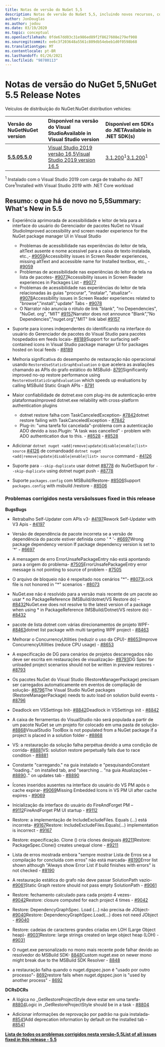 ```yaml
---
title: Notas de versão do NuGet 5,5
description: Notas de versão do NuGet 5,5, incluindo novos recursos, correções de bugs e DCRs.
author: JonDouglas
ms.author: jodou
ms.date: 03/19/2020
ms.topic: conceptual
ms.openlocfilehash: 0fde67dd03c31e986ed89f2f8627608e279ef908
ms.sourcegitcommit: ee6c3f203648a5561c809db54ebeb1d0f0598b68
ms.translationtype: MT
ms.contentlocale: pt-BR
ms.lasthandoff: 01/26/2021
ms.locfileid: "98780113"
---
```

# <a name="nuget-55-release-notes"></a><span data-ttu-id="027fd-103">Notas de versão do NuGet 5,5</span><span class="sxs-lookup"><span data-stu-id="027fd-103">NuGet 5.5 Release Notes</span></span>

<span data-ttu-id="027fd-104">Veículos de distribuição do NuGet:</span><span class="sxs-lookup"><span data-stu-id="027fd-104">NuGet distribution vehicles:</span></span>

| <span data-ttu-id="027fd-105">Versão do NuGet</span><span class="sxs-lookup"><span data-stu-id="027fd-105">NuGet version</span></span> | <span data-ttu-id="027fd-106">Disponível na versão do Visual Studio</span><span class="sxs-lookup"><span data-stu-id="027fd-106">Available in Visual Studio version</span></span>| <span data-ttu-id="027fd-107">Disponível em SDKs do .NET</span><span class="sxs-lookup"><span data-stu-id="027fd-107">Available in .NET SDK(s)</span></span>|
|:---|:---|:---|
| [<span data-ttu-id="027fd-108">**5.5.0**</span><span class="sxs-lookup"><span data-stu-id="027fd-108">**5.5.0**</span></span>](https://nuget.org/downloads) | [<span data-ttu-id="027fd-109">Visual Studio 2019 versão 16,5</span><span class="sxs-lookup"><span data-stu-id="027fd-109">Visual Studio 2019 version 16.5</span></span>](https://visualstudio.microsoft.com/downloads/) | <span data-ttu-id="027fd-110">[3.1.200](https://dotnet.microsoft.com/download/dotnet-core/3.1)<sup>1</sup></span><span class="sxs-lookup"><span data-stu-id="027fd-110">[3.1.200](https://dotnet.microsoft.com/download/dotnet-core/3.1)<sup>1</sup></span></span> |

<span data-ttu-id="027fd-111"><sup>1</sup> Instalado com o Visual Studio 2019 com carga de trabalho do .NET Core</span><span class="sxs-lookup"><span data-stu-id="027fd-111"><sup>1</sup>Installed with Visual Studio 2019 with .NET Core workload</span></span>

## <a name="summary-whats-new-in-55"></a><span data-ttu-id="027fd-112">Resumo: o que há de novo no 5,5</span><span class="sxs-lookup"><span data-stu-id="027fd-112">Summary: What's New in 5.5</span></span>

* <span data-ttu-id="027fd-113">Experiência aprimorada de acessibilidade e leitor de tela para a interface do usuário do Gerenciador de pacotes NuGet no Visual Studio</span><span class="sxs-lookup"><span data-stu-id="027fd-113">Improved accessibility and screen reader experience for the NuGet package manager UI in Visual Studio</span></span>
    * <span data-ttu-id="027fd-114">Problemas de acessibilidade nas experiências do leitor de tela, altText ausente e nome acessível para a caixa de texto instalada, etc.,- [#9059](https://github.com/NuGet/Home/issues/9059)</span><span class="sxs-lookup"><span data-stu-id="027fd-114">Accessibility issues in Screen Reader experiences, missing altText and accessible name for Installed textbox, etc., - [#9059](https://github.com/NuGet/Home/issues/9059)</span></span>
    * <span data-ttu-id="027fd-115">Problemas de acessibilidade nas experiências do leitor de tela na lista de pacotes- [#9077](https://github.com/NuGet/Home/issues/9077)</span><span class="sxs-lookup"><span data-stu-id="027fd-115">Accessibility issues in Screen Reader experiences in Packages List - [#9077](https://github.com/NuGet/Home/issues/9077)</span></span>
    * <span data-ttu-id="027fd-116">Problemas de acessibilidade nas experiências do leitor de tela relacionadas às guias "procurar", "instalar", "atualizar"- [#9078](https://github.com/NuGet/Home/issues/9078)</span><span class="sxs-lookup"><span data-stu-id="027fd-116">Accessibility issues in Screen Reader experiences related to "browse","install","update" Tabs - [#9078](https://github.com/NuGet/Home/issues/9078)</span></span>
    * <span data-ttu-id="027fd-117">O Narrator não anuncia o rótulo de link "blank", "no Dependencies", "NuGet. org", "MIT" [#9157](https://github.com/NuGet/Home/issues/9157)</span><span class="sxs-lookup"><span data-stu-id="027fd-117">Narrator does not announce "Blank","No Dependencies","nuget.org","MIT" link label [#9157](https://github.com/NuGet/Home/issues/9157)</span></span>

* <span data-ttu-id="027fd-118">Suporte para ícones independentes do identificando na interface do usuário do Gerenciador de pacotes do Visual Studio para pacotes hospedados em feeds locais- [#8189](https://github.com/NuGet/Home/issues/8189)</span><span class="sxs-lookup"><span data-stu-id="027fd-118">Support for surfacing self-contained icons in Visual Studio package manager UI for packages hosted on local feeds - [#8189](https://github.com/NuGet/Home/issues/8189)</span></span>

* <span data-ttu-id="027fd-119">Melhoria significativa do desempenho de restauração não operacional usando `RestoreUseStaticGraphEvaluation` o que acelera as avaliações chamando as APIs do grafo estático do MSBuild- [8791](https://github.com/NuGet/Home/issues/8791)</span><span class="sxs-lookup"><span data-stu-id="027fd-119">Significantly improved no-op restore performance using `RestoreUseStaticGraphEvaluation` which speeds up evaluations by calling MSBuild Static Graph APIs - [8791](https://github.com/NuGet/Home/issues/8791)</span></span>

* <span data-ttu-id="027fd-120">Maior confiabilidade de dotnet.exe com plug-ins de autenticação entre plataformas</span><span class="sxs-lookup"><span data-stu-id="027fd-120">Improved dotnet.exe reliability with cross-platform authentication plugins</span></span>
    * <span data-ttu-id="027fd-121">dotnet restore falha com TaskCanceledException- [#7842](https://github.com/NuGet/Home/issues/7842)</span><span class="sxs-lookup"><span data-stu-id="027fd-121">dotnet restore failing with TaskCanceledException - [#7842](https://github.com/NuGet/Home/issues/7842)</span></span>
    * <span data-ttu-id="027fd-122">Plug-in: "uma tarefa foi cancelada"-problema com a autenticação ADO devido a isso.</span><span class="sxs-lookup"><span data-stu-id="027fd-122">Plugin:  "A task was cancelled" - problem with ADO authentication due to this.</span></span><span data-ttu-id="027fd-123"> - [#8528](https://github.com/NuGet/Home/issues/8528)</span><span class="sxs-lookup"><span data-stu-id="027fd-123"> - [#8528](https://github.com/NuGet/Home/issues/8528)</span></span>

* <span data-ttu-id="027fd-124">Adicionar `dotnet nuget <add|remove|update|disable|enable|list> source` [#4126](https://github.com/NuGet/Home/issues/4126) de comando</span><span class="sxs-lookup"><span data-stu-id="027fd-124">add `dotnet nuget <add|remove|update|disable|enable|list> source` command - [#4126](https://github.com/NuGet/Home/issues/4126)</span></span>

* <span data-ttu-id="027fd-125">Suporte para `--skip-duplicate` usar dotnet [#8778](https://github.com/NuGet/Home/issues/8778) do NuGet</span><span class="sxs-lookup"><span data-stu-id="027fd-125">Suport for `--skip-duplicate`  using dotnet nuget push - [#8778](https://github.com/NuGet/Home/issues/8778)</span></span>

* <span data-ttu-id="027fd-126">Suporte `packages.config` com MSBuild/Restore- [#8506](https://github.com/NuGet/Home/issues/8506)</span><span class="sxs-lookup"><span data-stu-id="027fd-126">Support `packages.config` with msbuild /restore - [#8506](https://github.com/NuGet/Home/issues/8506)</span></span>

### <a name="issues-fixed-in-this-release"></a><span data-ttu-id="027fd-127">Problemas corrigidos nesta versão</span><span class="sxs-lookup"><span data-stu-id="027fd-127">Issues fixed in this release</span></span>

<span data-ttu-id="027fd-128">**Bugs**</span><span class="sxs-lookup"><span data-stu-id="027fd-128">**Bugs**</span></span>

* <span data-ttu-id="027fd-129">Retrabalho Self-Updater com APIs v3- [#4197](https://github.com/NuGet/Home/issues/4197)</span><span class="sxs-lookup"><span data-stu-id="027fd-129">Rework Self-Updater with V3 Apis - [#4197](https://github.com/NuGet/Home/issues/4197)</span></span>

* <span data-ttu-id="027fd-130">Versão de dependência de pacote incorreta se a versão de dependência do pacote estiver definida como ' \* '- [#6697](https://github.com/NuGet/Home/issues/6697)</span><span class="sxs-lookup"><span data-stu-id="027fd-130">Wrong package dependency version If package dependency version is set to '\*' - [#6697](https://github.com/NuGet/Home/issues/6697)</span></span>

* <span data-ttu-id="027fd-131">A mensagem de erro ErrorUnsafePackageEntry não está apontando para a origem do problema- [#7505](https://github.com/NuGet/Home/issues/7505)</span><span class="sxs-lookup"><span data-stu-id="027fd-131">ErrorUnsafePackageEntry error message is not pointing to source of problem - [#7505](https://github.com/NuGet/Home/issues/7505)</span></span>

* <span data-ttu-id="027fd-132">O arquivo de bloqueio não é respeitado nos cenários "\*"- [#8073](https://github.com/NuGet/Home/issues/8073)</span><span class="sxs-lookup"><span data-stu-id="027fd-132">Lock file is not honored in "\*" scenarios  - [#8073](https://github.com/NuGet/Home/issues/8073)</span></span>

* <span data-ttu-id="027fd-133">NuGet.exe não é resolvido para a versão mais recente de um pacote ao usar \* no PackageReference (MSBuild/dotnet/VS Restore do) – [#8432](https://github.com/NuGet/Home/issues/8432)</span><span class="sxs-lookup"><span data-stu-id="027fd-133">NuGet.exe does not resolve to the latest version of a package when using \* in PackageReference (MSBuild/Dotnet/VS restore do) - [#8432](https://github.com/NuGet/Home/issues/8432)</span></span>

* <span data-ttu-id="027fd-134">pacote de lista dotnet com várias direcionamentos de projeto WPF- [#8463](https://github.com/NuGet/Home/issues/8463)</span><span class="sxs-lookup"><span data-stu-id="027fd-134">dotnet list package with multi targeting WPF project - [#8463](https://github.com/NuGet/Home/issues/8463)</span></span>

* <span data-ttu-id="027fd-135">Melhorar o ConcurrencyUtilities (reduzir o uso da CPU)- [#8653](https://github.com/NuGet/Home/issues/8653)</span><span class="sxs-lookup"><span data-stu-id="027fd-135">Improve ConcurrencyUtilities (reduce CPU usage) - [#8653](https://github.com/NuGet/Home/issues/8653)</span></span>

* <span data-ttu-id="027fd-136">A especificação de DG para cenários de projetos descarregados não deve ser escrita em restaurações de visualização- [#8793](https://github.com/NuGet/Home/issues/8793)</span><span class="sxs-lookup"><span data-stu-id="027fd-136">DG Spec for unloaded project scenarios should not be written in preview restores - [#8793](https://github.com/NuGet/Home/issues/8793)</span></span>

* <span data-ttu-id="027fd-137">Os pacotes NuGet do Visual Studio (RestoreManagerPackage) precisam ser carregados automaticamente em eventos de compilação de solução- [#8796](https://github.com/NuGet/Home/issues/8796)</span><span class="sxs-lookup"><span data-stu-id="027fd-137">The Visual Studio NuGet packages (RestoreManagerPackage) needs to auto load on solution build events - [#8796](https://github.com/NuGet/Home/issues/8796)</span></span>

* <span data-ttu-id="027fd-138">Deadlock em VSSettings Init- [#8842](https://github.com/NuGet/Home/issues/8842)</span><span class="sxs-lookup"><span data-stu-id="027fd-138">Deadlock in VSSettings init - [#8842](https://github.com/NuGet/Home/issues/8842)</span></span>

* <span data-ttu-id="027fd-139">A caixa de ferramentas do VisualStudio não será populada a partir de um pacote NuGet se um projeto for colocado em uma pasta de solução- [#8868](https://github.com/NuGet/Home/issues/8868)</span><span class="sxs-lookup"><span data-stu-id="027fd-139">VisualStudio ToolBox is not populated from a NuGet package if a project is placed in a solution folder - [#8868](https://github.com/NuGet/Home/issues/8868)</span></span>

* <span data-ttu-id="027fd-140">VS: a restauração da solução falha perpétua devido a uma condição de corrida- [#8881](https://github.com/NuGet/Home/issues/8881)</span><span class="sxs-lookup"><span data-stu-id="027fd-140">VS:  solution restore perpetually fails due to race condition - [#8881](https://github.com/NuGet/Home/issues/8881)</span></span>

* <span data-ttu-id="027fd-141">Constante "carregando." na guia instalado e "pesquisando</span><span class="sxs-lookup"><span data-stu-id="027fd-141">Constant "loading.." on installed tab, and "searching</span></span> <term><span data-ttu-id="027fd-142">.. "na guia Atualizações – [#8890](https://github.com/NuGet/Home/issues/8890)</span><span class="sxs-lookup"><span data-stu-id="027fd-142">.." on updates tab - [#8890](https://github.com/NuGet/Home/issues/8890)</span></span>

* <span data-ttu-id="027fd-143">Ícones inseridos ausentes na interface do usuário do VS PM após o cache expirar- [#9069](https://github.com/NuGet/Home/issues/9069)</span><span class="sxs-lookup"><span data-stu-id="027fd-143">Missing Embedded Icons in VS PM UI after cache expires - [#9069](https://github.com/NuGet/Home/issues/9069)</span></span>

* <span data-ttu-id="027fd-144">Inicialização da interface do usuário do FireAndForget PM – [#9112](https://github.com/NuGet/Home/issues/9112)</span><span class="sxs-lookup"><span data-stu-id="027fd-144">FireAndForget PM UI startup - [#9112](https://github.com/NuGet/Home/issues/9112)</span></span>

* <span data-ttu-id="027fd-145">Restore: a implementação de IncludeExcludeFiles. Equals (...) está incorreta- [#9167](https://github.com/NuGet/Home/issues/9167)</span><span class="sxs-lookup"><span data-stu-id="027fd-145">Restore: IncludeExcludeFiles.Equals(...) implementation is incorrect - [#9167](https://github.com/NuGet/Home/issues/9167)</span></span>

* <span data-ttu-id="027fd-146">Restore: especificação. Clone () cria clones desiguais [#9211](https://github.com/NuGet/Home/issues/9211)</span><span class="sxs-lookup"><span data-stu-id="027fd-146">Restore: PackageSpec.Clone() creates unequal clone - [#9211](https://github.com/NuGet/Home/issues/9211)</span></span>

* <span data-ttu-id="027fd-147">Lista de erros mostrada embora "sempre mostrar Lista de Erros se a compilação for concluída com erros" não está marcada- [#8190](https://github.com/NuGet/Home/issues/8190)</span><span class="sxs-lookup"><span data-stu-id="027fd-147">Error list shown although "Always show Error List if build finishes with errors" is not checked - [#8190](https://github.com/NuGet/Home/issues/8190)</span></span>

* <span data-ttu-id="027fd-148">A restauração estática do grafo não deve passar SolutionPath vazio- [#9061](https://github.com/NuGet/Home/issues/9061)</span><span class="sxs-lookup"><span data-stu-id="027fd-148">Static Graph restore should not pass empty SolutionPath - [#9061](https://github.com/NuGet/Home/issues/9061)</span></span>

* <span data-ttu-id="027fd-149">Restore: fechamento calculado para cada projeto 4 vezes- [#9042](https://github.com/NuGet/Home/issues/9042)</span><span class="sxs-lookup"><span data-stu-id="027fd-149">Restore: closure computed for each project 4 times - [#9042](https://github.com/NuGet/Home/issues/9042)</span></span>

* <span data-ttu-id="027fd-150">Restore: DependencyGraphSpec. Load (...) não precisa de JObject- [#9040](https://github.com/NuGet/Home/issues/9040)</span><span class="sxs-lookup"><span data-stu-id="027fd-150">Restore: DependencyGraphSpec.Load(...) does not need JObject - [#9040](https://github.com/NuGet/Home/issues/9040)</span></span>

* <span data-ttu-id="027fd-151">Restore: cadeias de caracteres grandes criadas em LOH (Large Object heap)- [#9031](https://github.com/NuGet/Home/issues/9031)</span><span class="sxs-lookup"><span data-stu-id="027fd-151">Restore: large strings created on large object heap (LOH) - [#9031](https://github.com/NuGet/Home/issues/9031)</span></span>

* <span data-ttu-id="027fd-152">O nuget.exe personalizado no mono mais recente pode falhar devido ao resolvedor do MSBuild SDK- [8848](https://github.com/NuGet/Home/issues/8848)</span><span class="sxs-lookup"><span data-stu-id="027fd-152">Custom nuget.exe on newer mono might break due to the MSBuild SDK Resolver - [8848](https://github.com/NuGet/Home/issues/8848)</span></span>

* <span data-ttu-id="027fd-153">a restauração falha quando o nuget.dgspec.json é "usado por outro processo"- [8692](https://github.com/NuGet/Home/issues/8692)</span><span class="sxs-lookup"><span data-stu-id="027fd-153">restore fails when nuget.dgspec.json is "used by another process" - [8692](https://github.com/NuGet/Home/issues/8692)</span></span>

<span data-ttu-id="027fd-154">**DCRs**</span><span class="sxs-lookup"><span data-stu-id="027fd-154">**DCRs**</span></span>

* <span data-ttu-id="027fd-155">A lógica no _GetRestoreProjectStyle deve estar em uma tarefa- [#8804](https://github.com/NuGet/Home/issues/8804)</span><span class="sxs-lookup"><span data-stu-id="027fd-155">Logic in _GetRestoreProjectStyle should be in a task - [#8804](https://github.com/NuGet/Home/issues/8804)</span></span>

* <span data-ttu-id="027fd-156">Adicionar informações de reprovação por padrão na guia instalada- [#8541](https://github.com/NuGet/Home/issues/8541)</span><span class="sxs-lookup"><span data-stu-id="027fd-156">Add deprecation information by default on the installed tab - [#8541](https://github.com/NuGet/Home/issues/8541)</span></span>

<span data-ttu-id="027fd-157">**[Lista de todos os problemas corrigidos nesta versão-5,5](https://app.zenhub.com/workspaces/nuget-client-team-55aec9a240305cf007585881/reports/release?release=5e0e5fbd021f7aa0ec95db18)**</span><span class="sxs-lookup"><span data-stu-id="027fd-157">**[List of all issues fixed in this release - 5.5](https://app.zenhub.com/workspaces/nuget-client-team-55aec9a240305cf007585881/reports/release?release=5e0e5fbd021f7aa0ec95db18)**</span></span>
